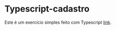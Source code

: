 # Typescript-cadastro
 Este é um exercício simples feito com Typescript
[link](https://allan516.github.io/Typescript-cadastro/).
